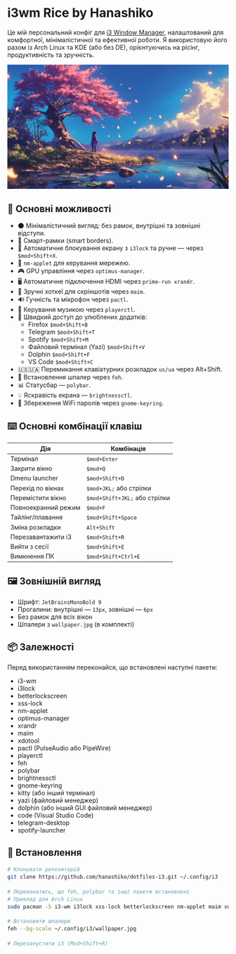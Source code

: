 
# i3wm Rice by Hanashiko

Це мій персональний конфіг для [i3 Window Manager](https://i3wm.org/), налаштований для комфортної, мінімалістичної та ефективної роботи. Я використовую його разом із Arch Linux та KDE (або без DE), орієнтуючись на рісінг, продуктивність та зручність.

![wallpaper preview](./wallpaper.jpg)

## 🔧 Основні можливості

- 🌑 Мінімалістичний вигляд: без рамок, внутрішні та зовнішні відступи.
- 🧠 Смарт-рамки (smart borders).
- 🔐 Автоматичне блокування екрану з `i3lock` та ручне — через `$mod+Shift+X`.
- 📶 `nm-applet` для керування мережею.
- 🎮 GPU управління через `optimus-manager`.
- 🖥️ Автоматичне підключення HDMI через `prime-run xrandr`.
- 📸 Зручні хоткеї для скріншотів через `maim`.
- 🔊 Гучність та мікрофон через `pactl`.
- 🎵 Керування музикою через `playerctl`.
- 📁 Швидкий доступ до улюблених додатків:
  - Firefox `$mod+Shift+B`
  - Telegram `$mod+Shift+T`
  - Spotify `$mod+Shift+M`
  - Файловий термінал (Yazi) `$mod+Shift+V`
  - Dolphin `$mod+Shift+F`
  - VS Code `$mod+Shift+C`
- 🇺🇸🇺🇦 Перемикання клавіатурних розкладок `us/ua` через Alt+Shift.
- 🌄 Встановлення шпалер через `feh`.
- 📊 Статусбар — `polybar`.
- 💡 Яскравість екрана — `brightnessctl`.
- 🔐 Збереження WiFi паролів через `gnome-keyring`.

## ⌨️ Основні комбінації клавіш

| Дія                  | Комбінація             |
|----------------------|------------------------|
| Термінал             | `$mod+Enter`           |
| Закрити вікно        | `$mod+Q`               |
| Dmenu launcher       | `$mod+Shift+D`         |
| Перехід по вікнах    | `$mod+JKL;` або стрілки |
| Перемістити вікно    | `$mod+Shift+JKL;` або стрілки |
| Повноекранний режим  | `$mod+F`               |
| Тайлінг/плавання     | `$mod+Shift+Space`     |
| Зміна розкладки      | `Alt+Shift`            |
| Перезавантажити i3   | `$mod+Shift+R`         |
| Вийти з сесії        | `$mod+Shift+E`         |
| Вимкнення ПК         | `$mod+Shift+Ctrl+E`    |

## 🖼️ Зовнішній вигляд

- Шрифт: `JetBrainsMonoBold 9`
- Прогалини: внутрішні — `13px`, зовнішні — `6px`
- Без рамок для всіх вікон
- Шпалери з `wallpaper.jpg` (в комплекті)

## 📦 Залежності

Перед використанням переконайся, що встановлені наступні пакети:

- i3-wm
- i3lock
- betterlockscreen
- xss-lock
- nm-applet
- optimus-manager
- xrandr
- maim
- xdotool
- pactl (PulseAudio або PipeWire)
- playerctl
- feh
- polybar
- brightnessctl
- gnome-keyring
- kitty (або інший термінал)
- yazi (файловий менеджер)
- dolphin (або інший GUI файловий менеджер)
- code (Visual Studio Code)
- telegram-desktop
- spotify-launcher

## 🚀 Встановлення

```bash
# Клонувати репозиторій
git clone https://github.com/hanashiko/dotfiles-i3.git ~/.config/i3

# Переконатись, що feh, polybar та інші пакети встановлені
# Приклад для Arch Linux
sudo pacman -S i3-wm i3lock xss-lock betterlockscreen nm-applet maim xdotool feh polybar brightnessctl gnome-keyring kitty yazi dolphin code telegram-desktop

# Встановити шпалери
feh --bg-scale ~/.config/i3/wallpaper.jpg

# Перезапустити i3 (Mod+Shift+R)
